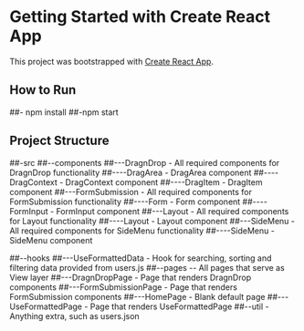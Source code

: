 # Getting Started with Create React App

This project was bootstrapped with [Create React App](https://github.com/facebook/create-react-app).

## How to Run 
##- npm install
##-npm start

## Project Structure
##-src
##--components
##---DragnDrop - All required components for DragnDrop functionality
##----DragArea - DragArea component 
##----DragContext - DragContext component
##----DragItem - DragItem component
##---FormSubmission - All required components for FormSubmission functionality
##----Form - Form component
##----FormInput - FormInput component
##---Layout - All required components for Layout functionality
##----Layout  - Layout component
##---SideMenu - All required components for SideMenu functionality
##----SideMenu - SideMenu component


##--hooks
##---UseFormattedData - Hook for searching, sorting and filtering data provided from users.js
##--pages -- All pages that serve as View layer
##---DragnDropPage - Page that renders DragnDrop components
##---FormSubmissionPage - Page that renders FormSubmission components
##---HomePage - Blank default page
##---UseFormattedPage - Page that renders UseFormattedPage
##--util - Anything extra, such as users.json
